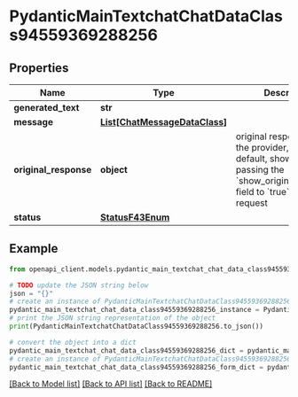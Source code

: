 # PydanticMainTextchatChatDataClass94559369288256


## Properties

Name | Type | Description | Notes
------------ | ------------- | ------------- | -------------
**generated_text** | **str** |  | 
**message** | [**List[ChatMessageDataClass]**](ChatMessageDataClass.md) |  | [optional] 
**original_response** | **object** | original response sent by the provider, hidden by default, show it by passing the &#x60;show_original_response&#x60; field to &#x60;true&#x60; in your request | [optional] 
**status** | [**StatusF43Enum**](StatusF43Enum.md) |  | 

## Example

```python
from openapi_client.models.pydantic_main_textchat_chat_data_class94559369288256 import PydanticMainTextchatChatDataClass94559369288256

# TODO update the JSON string below
json = "{}"
# create an instance of PydanticMainTextchatChatDataClass94559369288256 from a JSON string
pydantic_main_textchat_chat_data_class94559369288256_instance = PydanticMainTextchatChatDataClass94559369288256.from_json(json)
# print the JSON string representation of the object
print(PydanticMainTextchatChatDataClass94559369288256.to_json())

# convert the object into a dict
pydantic_main_textchat_chat_data_class94559369288256_dict = pydantic_main_textchat_chat_data_class94559369288256_instance.to_dict()
# create an instance of PydanticMainTextchatChatDataClass94559369288256 from a dict
pydantic_main_textchat_chat_data_class94559369288256_form_dict = pydantic_main_textchat_chat_data_class94559369288256.from_dict(pydantic_main_textchat_chat_data_class94559369288256_dict)
```
[[Back to Model list]](../README.md#documentation-for-models) [[Back to API list]](../README.md#documentation-for-api-endpoints) [[Back to README]](../README.md)


